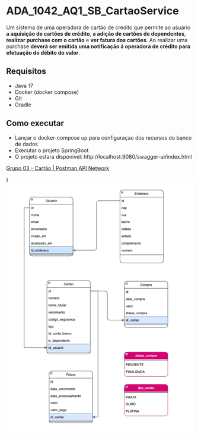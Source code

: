 # ADA_1042_AQ1_SB_CartaoService

Um sistema de uma operadora de cartão de crédito que permite ao
usuário **a aquisição de cartões de crédito**, **a adição de cartões
de dependentes**, **realizar purchase com o cartão** e **ver fatura dos cartões**.
Ao realizar uma purchase **deverá ser emitida uma notificação
á operadora de crédito para efetuação do débito do valor**.

## Requisitos

- Java 17
- Docker (docker compose)
- Git
- Gradle

## Como executar

- Lançar o docker-compose up para configuraçao dos recursos do banco de dados
- Executar o projeto SpringBoot
- O projeto estara disponivel: http://localhost:9080/swagger-ui/index.html

[Grupo 03 - Cartão | Postman API Network](https://www.postman.com/victorborzaquel/workspace/grupo-03-carto/overview)

)![img](./.github/der.png "der")
